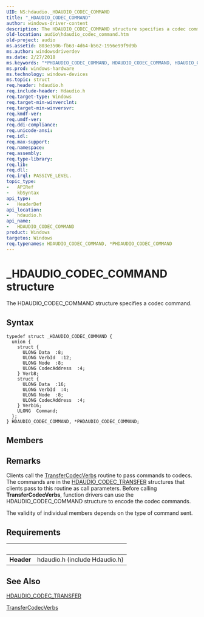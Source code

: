 ```yaml
---
UID: NS:hdaudio._HDAUDIO_CODEC_COMMAND
title: "_HDAUDIO_CODEC_COMMAND"
author: windows-driver-content
description: The HDAUDIO_CODEC_COMMAND structure specifies a codec command.
old-location: audio\hdaudio_codec_command.htm
old-project: audio
ms.assetid: 803e3506-fb63-4d64-b562-1956e99f9d9b
ms.author: windowsdriverdev
ms.date: 2/27/2018
ms.keywords: "*PHDAUDIO_CODEC_COMMAND, HDAUDIO_CODEC_COMMAND, HDAUDIO_CODEC_COMMAND structure [Audio Devices], PHDAUDIO_CODEC_COMMAND, PHDAUDIO_CODEC_COMMAND structure pointer [Audio Devices], _HDAUDIO_CODEC_COMMAND, aud-prop2_9e7db610-d310-4285-8556-7a88567c22b6.xml, audio.hdaudio_codec_command, hdaudio/HDAUDIO_CODEC_COMMAND, hdaudio/PHDAUDIO_CODEC_COMMAND"
ms.prod: windows-hardware
ms.technology: windows-devices
ms.topic: struct
req.header: hdaudio.h
req.include-header: Hdaudio.h
req.target-type: Windows
req.target-min-winverclnt: 
req.target-min-winversvr: 
req.kmdf-ver: 
req.umdf-ver: 
req.ddi-compliance: 
req.unicode-ansi: 
req.idl: 
req.max-support: 
req.namespace: 
req.assembly: 
req.type-library: 
req.lib: 
req.dll: 
req.irql: PASSIVE_LEVEL.
topic_type:
-	APIRef
-	kbSyntax
api_type:
-	HeaderDef
api_location:
-	hdaudio.h
api_name:
-	HDAUDIO_CODEC_COMMAND
product: Windows
targetos: Windows
req.typenames: HDAUDIO_CODEC_COMMAND, *PHDAUDIO_CODEC_COMMAND
---
```


# _HDAUDIO_CODEC_COMMAND structure
The HDAUDIO_CODEC_COMMAND structure specifies a codec command.

## Syntax
````
typedef struct _HDAUDIO_CODEC_COMMAND {
  union {
    struct {
      ULONG Data  :8;
      ULONG VerbId  :12;
      ULONG Node  :8;
      ULONG CodecAddress  :4;
    } Verb8;
    struct {
      ULONG Data  :16;
      ULONG VerbId  :4;
      ULONG Node  :8;
      ULONG CodecAddress  :4;
    } Verb16;
    ULONG  Command;
  };
} HDAUDIO_CODEC_COMMAND, *PHDAUDIO_CODEC_COMMAND;
````

## Members


## Remarks
Clients call the <a href="..\hdaudio\nc-hdaudio-ptransfer_codec_verbs.md">TransferCodecVerbs</a> routine to pass commands to codecs. The commands are in the <a href="..\hdaudio\ns-hdaudio-_hdaudio_codec_transfer.md">HDAUDIO_CODEC_TRANSFER</a> structures that clients pass to this routine as call parameters. Before calling <b>TransferCodecVerbs</b>, function drivers can use the HDAUDIO_CODEC_COMMAND structure to encode the codec commands.

The validity of individual members depends on the type of command sent.

## Requirements
| &nbsp; | &nbsp; |
| ---- |:---- |
| **Header** | hdaudio.h (include Hdaudio.h) |

## See Also

<a href="..\hdaudio\ns-hdaudio-_hdaudio_codec_transfer.md">HDAUDIO_CODEC_TRANSFER</a>



<a href="..\hdaudio\nc-hdaudio-ptransfer_codec_verbs.md">TransferCodecVerbs</a>
